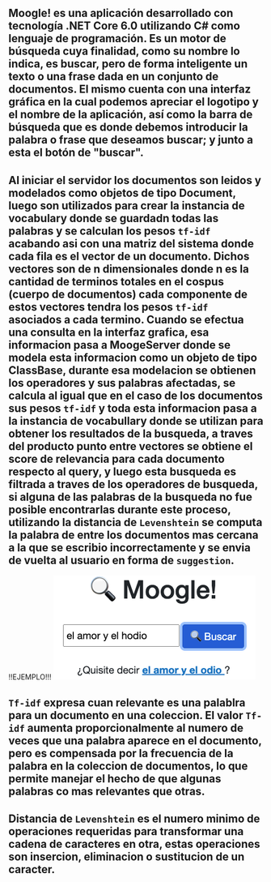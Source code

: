 ## Moogle! es una aplicación desarrollado con tecnología .NET Core 6.0 utilizando C# como lenguaje de programación. Es un motor de búsqueda cuya finalidad, como su nombre lo indica, es buscar, pero de forma inteligente un texto o una frase dada en un conjunto de documentos. El mismo cuenta con una interfaz gráfica en la cual podemos apreciar el logotipo y el nombre de la aplicación, así como la barra de búsqueda que es donde debemos introducir la palabra o frase que deseamos buscar; y junto a esta el botón de "buscar".

## Al iniciar el servidor los documentos son leidos y modelados como objetos de tipo Document, luego son utilizados para crear la instancia de vocabulary donde se guardadn todas las palabras y se calculan los pesos `tf-idf` acabando asi con una matriz del sistema donde cada fila es el vector de un documento. Dichos vectores son de n dimensionales donde n es la cantidad de terminos totales en el cospus (cuerpo de documentos) cada componente de estos vectores tendra los pesos `tf-idf` asociados a cada termino. Cuando se efectua una consulta en la interfaz grafica, esa informacion pasa a MoogeServer donde se modela esta informacion como un objeto de tipo ClassBase, durante esa modelacion se obtienen los operadores y sus palabras afectadas, se calcula al igual que en el caso de los documentos sus pesos `tf-idf` y toda esta informacion pasa a la instancia de vocabullary donde se utilizan para obtener los resultados de la busqueda, a traves del producto punto entre vectores se obtiene el score de relevancia para cada documento respecto al query, y luego esta busqueda es filtrada a traves de los operadores de busqueda, si alguna de las palabras de la busqueda no fue posible encontrarlas durante este proceso, utilizando la distancia de `Levenshtein` se computa la palabra de entre los documentos mas cercana a la que se escribio incorrectamente y se envia de vuelta al usuario en forma de `suggestion`.

!!EJEMPLO!!!
![](Suggestion.png)

## `Tf-idf` expresa cuan relevante es una palablra para un documento en una coleccion. El valor `Tf-idf` aumenta proporcionalmente al numero de veces que una palabra aparece en el documento, pero es compensada por la frecuencia de la palabra en la coleccion de documentos, lo que permite manejar el hecho de que algunas palabras co mas relevantes que otras.

## Distancia de `Levenshtein` es el numero minimo de operaciones requeridas para transformar una cadena de caracteres en otra, estas operaciones son insercion, eliminacion o sustitucion de un caracter.
